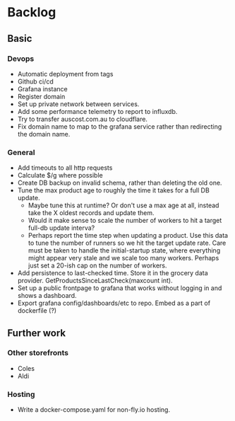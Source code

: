 # Backlog

## Basic

### Devops
* Automatic deployment from tags
* Github ci/cd
* Grafana instance
* Register domain
* Set up private network between services.
* Add some performance telemetry to report to influxdb.
* Try to transfer auscost.com.au to cloudflare.
* Fix domain name to map to the grafana service rather than redirecting the domain name.

### General
* Add timeouts to all http requests
* Calculate $/g where possible
* Create DB backup on invalid schema, rather than deleting the old one.
* Tune the max product age to roughly the time it takes for a full DB update.
    * Maybe tune this at runtime? Or don't use a max age at all, instead take the
        X oldest records and update them.
    * Would it make sense to scale the number of workers to hit a target full-db
        update interva?
    * Perhaps report the time step when updating a product. Use this data to
        tune the number of runners so we hit the target update rate. Care
        must be taken to handle the initial-startup state, where everything
        might appear very stale and we scale too many workers. Perhaps just
        set a 20-ish cap on the number of workers.
* Add persistence to last-checked time. Store it in the grocery data provider. GetProductsSinceLastCheck(maxcount int).
* Set up a public frontpage to grafana that works without logging in and shows a dashboard.
* Export grafana config/dashboards/etc to repo. Embed as a part of dockerfile (?)

## Further work

### Other storefronts
* Coles
* Aldi

### Hosting
* Write a docker-compose.yaml for non-fly.io hosting.